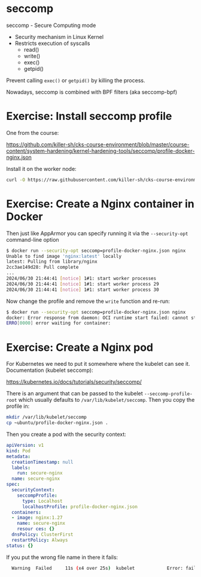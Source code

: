 # seccomp

seccomp - Secure Computing mode

- Security mechanism in Linux Kernel
- Restricts execution of syscalls
  - read()
  - write()
  - exec()
  - getpid()

Prevent calling `exec()` or `getpid()` by killing the process.

Nowadays, seccomp is combined with BPF filters (aka seccomp-bpf)

# Exercise: Install seccomp profile

One from the course:

https://github.com/killer-sh/cks-course-environment/blob/master/course-content/system-hardening/kernel-hardening-tools/seccomp/profile-docker-nginx.json

Install it on the worker node:

```sh
curl -O https://raw.githubusercontent.com/killer-sh/cks-course-environment/master/course-content/system-hardening/kernel-hardening-tools/seccomp/profile-docker-nginx.json
```

# Exercise: Create a Nginx container in Docker

Then just like AppArmor you can specify running it via the `--security-opt` command-line option

```sh
$ docker run --security-opt seccomp=profile-docker-nginx.json nginx
Unable to find image 'nginx:latest' locally
latest: Pulling from library/nginx
2cc3ae149d28: Pull complete
...
2024/06/30 21:44:41 [notice] 1#1: start worker processes
2024/06/30 21:44:41 [notice] 1#1: start worker process 29
2024/06/30 21:44:41 [notice] 1#1: start worker process 30
```

Now change the profile and remove the `write` function and re-run:

```sh
$ docker run --security-opt seccomp=profile-docker-nginx.json nginx
docker: Error response from daemon: OCI runtime start failed: cannot start an already running container: unknown.
ERRO[0000] error waiting for container:
```

# Exercise: Create a Nginx pod

For Kubernetes we need to put it somewhere where the kubelet can see it. Documentation (kubelet seccomp):

https://kubernetes.io/docs/tutorials/security/seccomp/

There is an argument that can be passed to the kubelet `--seccomp-profile-root` which usually defaults to `/var/lib/kubelet/seccomp`. Then you copy the profile in:

```sh
mkdir /var/lib/kubelet/seccomp
cp ~ubuntu/profile-docker-nginx.json .
```

Then you create a pod with the security context:

```yaml
apiVersion: v1
kind: Pod
metadata:
  creationTimestamp: null
  labels:
    run: secure-nginx
  name: secure-nginx
spec:
  securityContext:
    seccompProfile:
      type: Localhost
      localhostProfile: profile-docker-nginx.json
  containers:
  - image: nginx:1.27
    name: secure-nginx
    resour ces: {}
  dnsPolicy: ClusterFirst
  restartPolicy: Always
status: {}
```


If you put the wrong file name in there it fails:

```sh
  Warning  Failed     11s (x4 over 25s)  kubelet            Error: failed to create containerd container: cannot load seccomp profile "/var/lib/kubelet/seccomp/docker-nginx.json": open /var/lib/kubelet/seccomp/docker-nginx.json: no such file or directory
```

